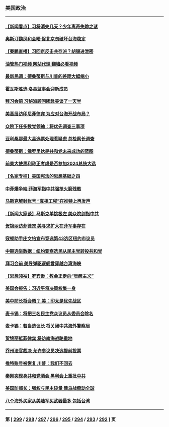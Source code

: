 ### 美国政治
---
#### [【新闻看点】习将消失几天？少年离奇失踪之谜](../../pages/ncid1078159/n13870464.md?11221645) 
#### [奥斯汀魏凤和会晤 促北京勿破坏台海稳定](../../pages/ncid1078159/n13870623.md?11221645) 
#### [【秦鹏直播】习回京反击共存派？胡锡进泄密](../../pages/ncid1078159/n13870296.md?11221645) 
#### [油管热门视频 网站代理 翻墙必看视频](http://138.2.39.72:81/youtube.html?epic-marker?11221645)
#### [最新民调：德桑蒂斯与川普的差距大幅缩小](../../pages/ncid1078159/n13870457.md?11221645) 
#### [霍瓦斯胜选 洛县监事会迎新成员](../../pages/ncid1078159/n13870521.md?11221645) 
#### [拜习会前 习秘派顾问团赴美谈了一天半](../../pages/ncid1078159/n13870401.md?11221645) 
#### [美高层访印尼菲律宾 为应对台海开战布局？](../../pages/ncid1078159/n13870434.md?11221645) 
#### [众院下任多数党领袖：将优先调查三事项](../../pages/ncid1078159/n13870393.md?11221645) 
#### [亚利桑那最大县选票处理惹疑虑 总检察长调查](../../pages/ncid1078159/n13869728.md?11221645) 
#### [德桑蒂斯：佛罗里达是共和党未来成功的蓝图](../../pages/ncid1078159/n13870359.md?11221645) 
#### [前美大使黑利称正考虑是否参加2024总统大选](../../pages/ncid1078159/n13870371.md?11221645) 
#### [【名家专栏】美国宪法的思想基础之四](../../pages/ncid1078159/n13870261.md?11221645) 
#### [中菲爆争端 菲海军指中共强抢火箭残骸](../../pages/ncid1078159/n13870342.md?11221645) 
#### [马斯克解封账号 “真相工程”在推特上再发声](../../pages/ncid1078159/n13870326.md?11221645) 
#### [【新闻大家谈】马斯克单挑极左 美众院剑指中共](../../pages/ncid1078159/n13870262.md?11221645) 
#### [贺锦丽访菲律宾 美寻求扩大在菲军事存在](../../pages/ncid1078159/n13870191.md?11221645) 
#### [寇顿助手庄文怡宣布竞选第43选区纽约市议员](../../pages/ncid1078159/n13869938.md?11221645) 
#### [中期选举数据：纽约亚裔选民从民主党转投共和党](../../pages/ncid1078159/n13869942.md?11221645) 
#### [拜习会前 美导弹驱逐舰曾穿越台湾海峡](../../pages/ncid1078159/n13869825.md?11221645) 
#### [【思想领袖】罗宾逊：教会正走向“觉醒主义”](../../pages/ncid1078159/n13859005.md?11221645) 
#### [美国会报告：习近平将决策权集一身](../../pages/ncid1078159/n13868227.md?11221645) 
#### [美中防长将会晤？ 美：印太是优先战区](../../pages/ncid1078159/n13869719.md?11221645) 
#### [麦卡锡：将把三名民主党众议员从委员会除名](../../pages/ncid1078159/n13869705.md?11221645) 
#### [麦卡锡：若当选议长 将关闭中共海外警察局](../../pages/ncid1078159/n13869693.md?11221645) 
#### [贺锦丽抵菲律宾 将访南海战略重地](../../pages/ncid1078159/n13869708.md?11221645) 
#### [乔州法官裁决 允许参议员决选提前投票](../../pages/ncid1078159/n13869664.md?11221645) 
#### [推特账号被恢复 川普：我们不回去](../../pages/ncid1078159/n13869649.md?11221645) 
#### [秦刚突现身共和党酒会 黑利会上重批中共](../../pages/ncid1078159/n13869661.md?11221645) 
#### [美国防部长：强权与民主较量 俄乌战牵动全球](../../pages/ncid1078159/n13869590.md?11221645) 
#### [八个海外买家从美陆军买武器最多 包括台湾](../../pages/ncid1078159/n13868794.md?11221645) 

---
#### 第 [ [299](./299.md?11221645) / [298](./298.md?11221645) / [297](./297.md?11221645) / [296](./296.md?11221645) / [295](./295.md?11221645) / [294](./294.md?11221645) / [293](./293.md?11221645) / [292](./292.md?11221645) ] 页
